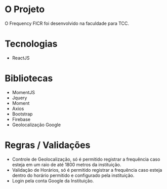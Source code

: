 # O Projeto
O Frequency FICR foi desenvolvido na faculdade para TCC.

# Tecnologias
<ul>
    <li>ReactJS</li>
</ul>

# Bibliotecas
<ul>
    <li>MomentJS</li>
    <li>Jquery</li>
    <li>Moment</li>
    <li>Axios</li>
    <li>Bootstrap</li>
    <li>Firebase</li>
    <li>Geolocalização Google</li>
</ul>


# Regras / Validações

<ul>
    <li>Controle de Geolocalização, só é permitido registrar a frequência caso esteja em um raio de até 1800 metros da instituição.</li>
    <li>Validação de Horários, só é permitido registrar a frequência caso esteja dentro do horário permitido e configurado pela instituição.</li>
    <li>Login pela conta Google da Instituição.</li>
</ul>



